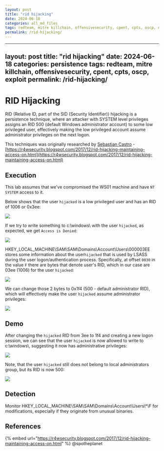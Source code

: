 ```yaml
---
layout: post
title: "rid hijacking"
date: 2024-06-18
categories: all_md_files
tags: redteam, mitre killchain, offensivesecurity, cpent, cpts, oscp, exploit
permalink: /rid-hijacking/
---
```


---
layout: post
title: "rid hijacking"
date: 2024-06-18
categories: persistence
tags: redteam, mitre killchain, offensivesecurity, cpent, cpts, oscp, exploit
permalink: /rid-hijacking/
---

# RID Hijacking

RID (Relative ID, part of the SID (Security Identifier)) hijacking is a persistence technique, where an attacker with SYSTEM level privileges assigns an RID 500 (default Windows administrator account) to some low privileged user, effectively making the low privileged account assume administrator privileges on the next logon.

This techniques was originally researched by [Sebastian Castro](https://twitter.com/r4wd3r) -   [https://r4wsecurity.blogspot.com/2017/12/rid-hijacking-maintaining-access-on.html](https://r4wsecurity.blogspot.com/2017/12/rid-hijacking-maintaining-access-on.html)

## Execution

This lab assumes that we've compromised the WS01 machine and have `NT SYSTEM` access to it.

Below shows that the user `hijacked` is a low privileged user and has an RID of 1006 or 0x3ee:

![](<../../.gitbook/assets/image (495).png>)

If we try to write something to c:\windows\ with the user `hijacked`, as expected, we get `Access is Denied`:

![](<../../.gitbook/assets/image (496).png>)

HKEY\_LOCAL\_MACHINE\SAM\SAM\Domains\Account\Users\000003EE stores some information about the user`hijacked` that is used by LSASS during the user logon/authentication process. Specifically, at offset `0030` in the value `F` there are bytes that denote user's RID, which in our case are 03ee (1006) for the user `hijacked`:

![](<../../.gitbook/assets/image (497).png>)

We can change those 2 bytes to 0x1f4 (500 - default administrator RID), which will effectively make the user `hijacked` assume administrator privileges:

![](<../../.gitbook/assets/image (498).png>)

## Demo

After changing the `hijacked` RID from 3ee to 1f4 and creating a new logon session, we can see that the user `hijacked` is now allowed to write to c:\windows\\, suggesting it now has administrative privileges:

![](../../.gitbook/assets/rid-hijacking.gif)

Note, that the user `hijacked` still does not belong to local administrators group, but its RID is now 500:

![](<../../.gitbook/assets/image (499).png>)

## Detection

Monitor HKEY\_LOCAL\_MACHINE\SAM\SAM\Domains\Account\Users\\\*\F for modifications, especially if they originate from unusual binaries.

## References

{% embed url="https://r4wsecurity.blogspot.com/2017/12/rid-hijacking-maintaining-access-on.html" %}
@spotheplanet

